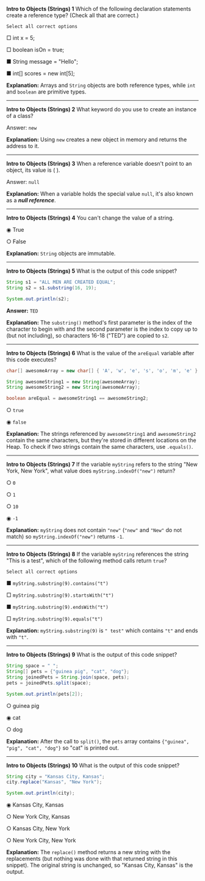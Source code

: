 **Intro to Objects (Strings) 1**
Which of the following declaration statements create a reference type? (Check all that are correct.)

	Select all correct options

□ int x = 5;

□ boolean isOn = true;

■ String message = "Hello";

■ int[] scores = new int[5];

**Explanation:** Arrays and `String` objects are both reference types, while `int` and `boolean` are primitive types.

---

**Intro to Objects (Strings) 2**
What keyword do you use to create an instance of a class?

Answer: `new`

**Explanation:** Using `new` creates a new object in memory and returns the address to it.

---

**Intro to Objects (Strings) 3**
When a reference variable doesn't point to an object, its value is (               ).

Answer: `null`

**Explanation:** When a variable holds the special value `null`, it's also known as a **_null reference_**.

---

**Intro to Objects (Strings) 4**
You can't change the value of a string.

◉ True

○ False

**Explanation:** `String` objects are immutable.

---

**Intro to Objects (Strings) 5**
What is the output of this code snippet?

```java
String s1 = "ALL MEN ARE CREATED EQUAL";
String s2 = s1.substring(16, 19);

System.out.println(s2);
```

**Answer:** `TED`

**Explanation:** The `substring()` method's first parameter is the index of the character to begin with and the second parameter is the index to copy up to (but not including), so characters 16-18 ("TED") are copied to `s2`.

---

**Intro to Objects (Strings) 6**
What is the value of the `areEqual` variable after this code executes?

```java
char[] awesomeArray = new char[] { 'A', 'w', 'e', 's', 'o', 'm', 'e' };

String awesomeString1 = new String(awesomeArray);
String awesomeString2 = new String(awesomeArray);

boolean areEqual = awesomeString1 == awesomeString2;
```

○ `true`

◉ `false`

**Explanation:** The strings referenced by `awesomeString1` and `awesomeString2` contain the same characters, but they're stored in different locations on the Heap. To check if two strings contain the same characters, use `.equals()`.

---

**Intro to Objects (Strings) 7**
If the variable `myString` refers to the string "New York, New York", what value does `myString.indexOf("new")` return?

○ `0`

○ `1`

○ `10`

◉ `-1`

**Explanation:** `myString` does not contain `"new"` (`"new"` and `"New"` do not match) so `myString.indexOf("new")` returns `-1`.

---

**Intro to Objects (Strings) 8**
If the variable `myString` references the string "This is a test", which of the following method calls return `true`?

	Select all correct options

■ `myString.substring(9).contains("t")`

□ `myString.substring(9).startsWith("t")`

■ `myString.substring(9).endsWith("t")`

□ `myString.substring(9).equals("t")`

**Explanation:** `myString.substring(9)` is `" test"` which contains `"t"` and ends with `"t"`.

---

**Intro to Objects (Strings) 9**
What is the output of this code snippet?

```java
String space = " ";
String[] pets = {"guinea pig", "cat", "dog"};
String joinedPets = String.join(space, pets);
pets = joinedPets.split(space);

System.out.println(pets[2]);
```

○ guinea pig

◉ cat

○ dog

**Explanation:** After the call to `split()`, the `pets` array contains `{"guinea", "pig", "cat", "dog"}` so "cat" is printed out.

---

**Intro to Objects (Strings) 10**
What is the output of this code snippet?

```java
String city = "Kansas City, Kansas";
city.replace("Kansas", "New York");

System.out.println(city);
```

◉ Kansas City, Kansas

○ New York City, Kansas

○ Kansas City, New York

○ New York City, New York

**Explanation:** The `replace()` method returns a new string with the replacements (but nothing was done with that returned string in this snippet). The original string is unchanged, so "Kansas City, Kansas" is the output.
